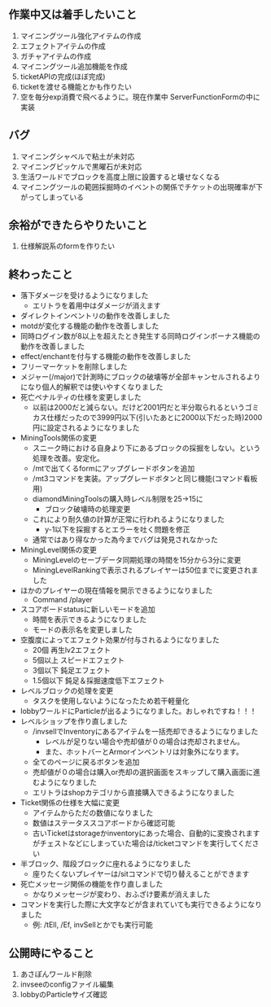 ## 作業中又は着手したいこと

1. マイニングツール強化アイテムの作成
2. エフェクトアイテムの作成
3. ガチャアイテムの作成
4. マイニングツール追加機能を作成
5. ticketAPIの完成(ほぼ完成)
6. ticketを渡せる機能とかも作りたい
7. 空を毎分exp消費で飛べるように。現在作業中 ServerFunctionFormの中に実装

## バグ

1. マイニングシャベルで粘土が未対応
2. マイニングピッケルで黒曜石が未対応
3. 生活ワールドでブロックを高度上限に設置すると壊せなくなる
4. マイニングツールの範囲採掘時のイベントの関係でチケットの出現確率が下がってしまっている

## 余裕ができたらやりたいこと

1. 仕様解説系のformを作りたい

## 終わったこと

- 落下ダメージを受けるようになりました
    - エリトラを着用中はダメージが消えます
- ダイレクトインベントリの動作を改善しました
- motdが変化する機能の動作を改善しました
- 同時ログイン数が8以上を超えたとき発生する同時ログインボーナス機能の動作を改善しました
- effect/enchantを付与する機能の動作を改善しました
- フリーマーケットを削除しました
- メジャー(/major)で計測時にブロックの破壊等が全部キャンセルされるよりになり個人的解釈では使いやすくなりました
- 死亡ペナルティの仕様を変更しました
    - 以前は2000だと減らない。だけど2001円だと半分取られるというゴミカス仕様だったので3999円以下(引いたあとに2000以下だった時)2000円に設定されるようになりました
- MiningTools関係の変更
    - スニーク時における自身より下にあるブロックの採掘をしない。という処理を改善。安定化。
    - /mtで出てくるformにアップグレードボタンを追加
    - /mt3コマンドを実装。アップグレードボタンと同じ機能(コマンド看板用)
    - diamondMiningToolsの購入時レベル制限を25->15に
        - ブロック破壊時の処理変更
    - これにより耐久値の計算が正常に行われるようになりました
        - y-1以下を採掘するとエラーを吐く問題を修正
    - 通常ではあり得なかった為今までバグは発見されなかった
- MiningLevel関係の変更
    - MiningLevelのセーブデータ同期処理の時間を15分から3分に変更
    - MiningLevelRankingで表示されるプレイヤーは50位までに変更されました
- ほかのプレイヤーの現在情報を開示できるようになりました
    - Command /player
- スコアボードstatusに新しいモードを追加
    - 時間を表示できるようになりました
    - モードの表示名を変更しました
- 空腹度によってエフェクト効果が付与されるようになりました
    - 20個 再生lv2エフェクト
    - 5個以上 スピードエフェクト
    - 3個以下 鈍足エフェクト
    - 1.5個以下 鈍足＆採掘速度低下エフェクト
- レベルブロックの処理を変更
    - タスクを使用しないようになったため若干軽量化
- lobbyワールドにParticleが出るようになりました。おしゃれですね！！！
- レベルショップを作り直しました
    - /invsellでInventoryにあるアイテムを一括売却できるようになりました
        - レベルが足りない場合や売却値が０の場合は売却されません。
        - また、ホットバーとArmorインベントリは対象外になります。
    - 全てのページに戻るボタンを追加
    - 売却値が０の場合は購入or売却の選択画面をスキップして購入画面に進むようになりました
    - エリトラはshopカテゴリから直接購入できるようになりました
- Ticket関係の仕様を大幅に変更
    - アイテムからただの数値になりました
    - 数値はステータススコアボードから確認可能
    - 古いTicketはstorageかinventoryにあった場合、自動的に変換されますがチェストなどにしまっていた場合は/ticketコマンドを実行してください
- 半ブロック、階段ブロックに座れるようになりました
  - 座りたくないプレイヤーは/sitコマンドで切り替えることができます
- 死亡メッセージ関係の機能を作り直しました
  - かなりメッセージが変わり、おふざけ要素が消えました
- コマンドを実行した際に大文字などが含まれていても実行できるようになりました
  - 例: /tEll, /Ef, invSellとかでも実行可能

## 公開時にやること

1. あさぽんワールド削除
2. invseeのconfigファイル編集
3. lobbyのParticleサイズ確認
